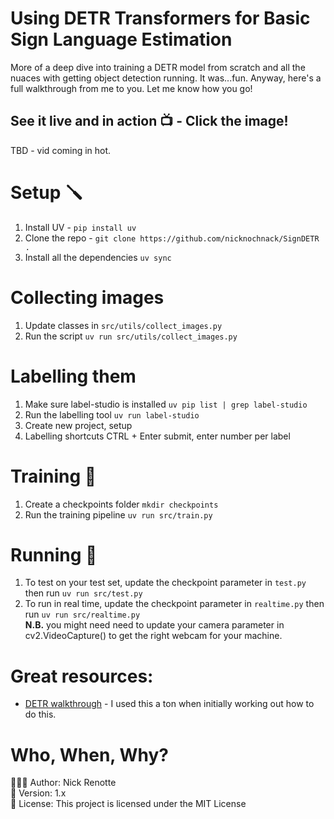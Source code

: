 # Using DETR Transformers for Basic Sign Language Estimation
More of a deep dive into training a DETR model from scratch and all the nuaces with getting object detection running. It was...fun. Anyway, here's a full walkthrough from me to you. Let me know how you go!

## See it live and in action 📺 - Click the image!
<!-- <a href="https://youtu.be/D3pXSkGceY0"><img src="https://i.imgur.com/nEfrhIQ.png"/></a> -->
TBD - vid coming in hot.

# Setup 🪛
1. Install UV - `pip install uv`
2. Clone the repo - `git clone https://github.com/nicknochnack/SignDETR .`
3. Install all the dependencies `uv sync`

# Collecting images 
1. Update classes in `src/utils/collect_images.py`
2. Run the script `uv run src/utils/collect_images.py`

# Labelling them 
1. Make sure label-studio is installed `uv pip list | grep label-studio`
2. Run the labelling tool `uv run label-studio`
3. Create new project, setup 
4. Labelling shortcuts CTRL + Enter submit, enter number per label 

# Training 🦾
1. Create a checkpoints folder `mkdir checkpoints`
2. Run the training pipeline `uv run src/train.py`

# Running  🚀 
1. To test on your test set, update the checkpoint parameter in `test.py` then run `uv run src/test.py`
2. To run in real time, update the checkpoint parameter in `realtime.py` then run `uv run src/realtime.py`</br> 
<strong>N.B.</strong> you might need need to update your camera parameter in cv2.VideoCapture() to get the right webcam for your machine. 

# Great resources: 
- <a href='https://colab.research.google.com/github/facebookresearch/detr/blob/colab/notebooks/detr_demo.ipynb'>DETR walkthrough</a> - I used this a ton when initially working out how to do this. 


# Who, When, Why?
👨🏾‍💻 Author: Nick Renotte <br />
📅 Version: 1.x<br />
📜 License: This project is licensed under the MIT License </br>
